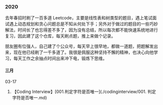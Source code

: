 ### 2020

去年春招时刷了一百多道 Leetcode，主要是线性表和树类型的题目，遇上笔试面试遇上动态规划和贪心问题总是不知从何处下手；另外对于做过的题目的一些巧妙解法，时间长了也忘得差不多了，因为没有总结，所以每次都不能快速系统地进行复习，因此建了这个仓库，每天刷点题，推上来做个记录。

朋友圈有位强人，自己建了个公众号，每天早上很早地，都做一道题，把题解发出来，现在他已经刷了一千多道了。我很是佩服这种坚持不懈的精神，也决心向他学习，每天工作之余抽点时间出来冲下电，锻炼下思维。

#### 三月

03-17

1. 【Coding Interview】[001.判定字符是否唯一](./codinginterview/001. 判定字符是否唯一.md)

